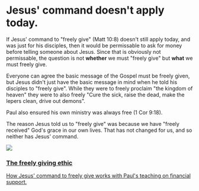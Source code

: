 
# Jesus' command doesn't apply today.

If Jesus' command to "freely give" (Matt 10:8) doesn't still apply today, and was just for his disciples, then it would be permissable to ask for money before telling someone about Jesus. Since that is obviously not permissable, the question is not __whether__ we must "freely give" but __what__ we must freely give.

Everyone can agree the basic message of the Gospel must be freely given, but Jesus didn't just have the basic message in mind when he told his disciples to "freely give". While they were to freely proclaim "the kingdom of heaven" they were to also freely "Cure the sick, raise the dead, make the lepers clean, drive out demons".

Paul also ensured his own ministry was always free (1 Cor 9:18).

The reason Jesus told us to "freely give" was because we have "freely received" God's grace in our own lives. That has not changed for us, and so neither has Jesus' command.

<a class='article-preview' href='/articles/command-many-overlook/'>
    <img src='/_assets/articles/command-many-overlook.png'>
    <div>
        <h3>The freely giving ethic</h3>
        <p>How Jesus' command to freely give works with Paul's teaching on financial support.</p>
    </div>
</a>

